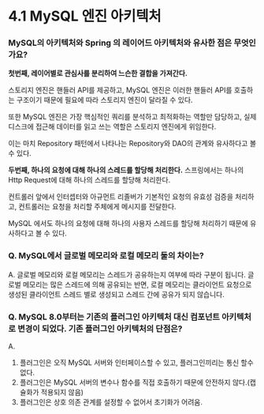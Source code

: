 # 4.1 MySQL 엔진 아키텍처

### MySQL의 아키텍처와 Spring 의 레이어드 아키텍처와 유사한 점은 무엇인가요?

**첫번째, 레이어별로 관심사를 분리하여 느슨한 결합을 가져간다.**

스토리지 엔진은 핸들러 API를 제공하고, MySQL 엔진은 이러한 핸들러 API를 호출하는 구조이기 때문에 필요에 따라 스토리지 엔진이 달라질 수 있다.

또한 MySQL 엔진은 가장 핵심적인 쿼리를 분석하고 최적화하는 역할만 담당하고, 실제 디스크에 접근해 데이터를 읽고 쓰는 역할은 스토리지 엔진에게 위임한다. 

이는 마치 Repository 패턴에서 나타나는 Repository와 DAO의 관계와 유사하다고 볼 수 있다.

**두번째, 하나의 요청에 대해 하나의 스레드를 할당해 처리한다.**
스프링에서는 하나의 Http Request에 대해 하나의 스레드를 할당해 처리한다.

컨트롤러 앞에서 인터셉터와 아규먼트 리졸버가 기본적인 요청의 유효성 검증을 처리하고, 컨트롤러는 요청을 처리할 주체에게 메시지를 전달한다.

MySQL 에서도 하나의 요청에 대해 하나의 사용자 스레드를 할당해 처리하기 때문에 유사하다고 볼 수 있다. 

### Q. MySQL에서 글로벌 메모리와 로컬 메모리 둘의 차이는?
A. 글로벌 메모리와 로컬 메모리는 스레드가 공유하는지 여부에 따라 구분이 됩니다. 글로벌 메모리는 많은 스레드에 의해 공유되는 반면, 로컬 메모리는 클라이언트 요청으로 생성된 클라이언트 스레드 별로 생성되고 스레드 간에 공유가 되지 않습니다.

### Q. MySQL 8.0부터는 기존의 플러그인 아키텍처 대신 컴포넌트 아키텍처로 변경이 되었다. 기존 플러그인 아키텍처의 단점은?

A. 
1. 플러그인은 오직 MySQL 서버와 인터페이스할 수 있고, 플러그인끼리는 통신 할수 없다.
2. 플러그인은 MySQL 서버의 변수나 함수를 직접 호출하기 때문에 안전하지 않다.(캡슐화가 적용되지 않음)
3. 플러그인은 상호 의존 관계를 설정할 수 없어서 초기화가 어려움.